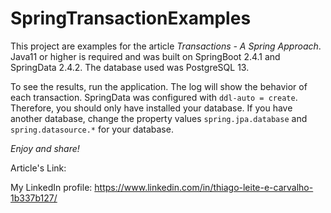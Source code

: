# SpringTransactionExamples

This project are examples for the article _Transactions - A Spring Approach_. Java11 or higher is required and was built on SpringBoot 2.4.1 and SpringData 2.4.2. The database used was PostgreSQL 13.

To see the results, run the application. The log will show the behavior of each transaction. SpringData was configured with `ddl-auto = create`. Therefore, you should only have installed your database. If you have another database, change the property values `spring.jpa.database` and `spring.datasource.*` for your database.

*_Enjoy and share!_*

Article's Link: 

My LinkedIn profile: https://www.linkedin.com/in/thiago-leite-e-carvalho-1b337b127/
